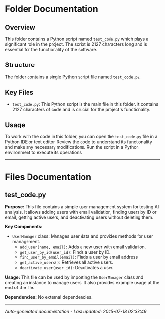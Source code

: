 # Folder Documentation

## Overview
This folder contains a Python script named `test_code.py` which plays a significant role in the project. The script is 2127 characters long and is essential for the functionality of the software.

## Structure
The folder contains a single Python script file named `test_code.py`.

## Key Files
- `test_code.py`: This Python script is the main file in this folder. It contains 2127 characters of code and is crucial for the project's functionality.

## Usage
To work with the code in this folder, you can open the `test_code.py` file in a Python IDE or text editor. Review the code to understand its functionality and make any necessary modifications. Run the script in a Python environment to execute its operations.

---

# Files Documentation

## test_code.py

**Purpose:** This file contains a simple user management system for testing AI analysis. It allows adding users with email validation, finding users by ID or email, getting active users, and deactivating users without deleting them.

**Key Components:**
- `UserManager` class: Manages user data and provides methods for user management.
  - `add_user(name, email)`: Adds a new user with email validation.
  - `get_user_by_id(user_id)`: Finds a user by ID.
  - `find_user_by_email(email)`: Finds a user by email address.
  - `get_active_users()`: Retrieves all active users.
  - `deactivate_user(user_id)`: Deactivates a user.

**Usage:** This file can be used by importing the `UserManager` class and creating an instance to manage users. It also provides example usage at the end of the file.

**Dependencies:** No external dependencies.

---
*Auto-generated documentation - Last updated: 2025-07-18 02:33:49*
